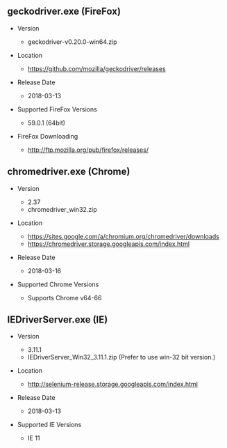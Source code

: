 
geckodriver.exe (FireFox)
-----------------------------------------------
- Version
    * geckodriver-v0.20.0-win64.zip

- Location
    * https://github.com/mozilla/geckodriver/releases

- Release Date
    * 2018-03-13
    
- Supported FireFox Versions
    * 59.0.1 (64bit)
    
- FireFox Downloading
    * http://ftp.mozilla.org/pub/firefox/releases/


chromedriver.exe (Chrome)
-----------------------------------------------
- Version
    * 2.37
    * chromedriver_win32.zip

- Location
    * https://sites.google.com/a/chromium.org/chromedriver/downloads
    * https://chromedriver.storage.googleapis.com/index.html

- Release Date
    * 2018-03-16
    
- Supported Chrome Versions
    * Supports Chrome v64-66


IEDriverServer.exe (IE)
-----------------------------------------------
- Version
    * 3.11.1
    * IEDriverServer_Win32_3.11.1.zip (Prefer to use win-32 bit version.)

- Location
    * http://selenium-release.storage.googleapis.com/index.html

- Release Date
    * 2018-03-13

- Supported IE Versions
    * IE 11






















